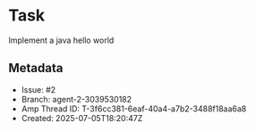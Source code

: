 # Task

Implement a java hello world

## Metadata

- Issue: #2
- Branch: agent-2-3039530182
- Amp Thread ID: T-3f6cc381-6eaf-40a4-a7b2-3488f18aa6a8
- Created: 2025-07-05T18:20:47Z

